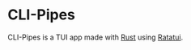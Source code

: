 # CLI-Pipes

CLI-Pipes is a TUI app made with [Rust](https://www.rust-lang.org/) using [Ratatui](https://ratatui.rs/).
